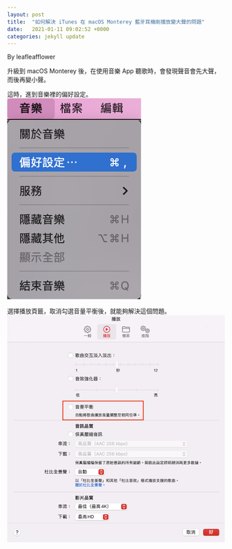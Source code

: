 ```yaml
---
layout: post
title:  "如何解決 iTunes 在 macOS Monterey 藍牙耳機剛播放變大聲的問題"
date:   2021-01-11 09:02:52 +0000
categories: jekyll update
---
```

By leafleafflower  


升級到 macOS Monterey 後，在使用音樂 App 聽歌時，會發現聲音會先大聲，而後再變小聲。

這時，進到音樂裡的偏好設定。  
![music-preferences](/assets/2021-01-11-如何解決-iTunes-在-macOS-Monterey-藍牙耳機播放變大聲又變小聲的問題/music-preferences.png)

選擇播放頁籤，取消勾選音量平衡後，就能夠解決這個問題。  
![cancel-volume-balance](/assets/2021-01-11-如何解決-iTunes-在-macOS-Monterey-藍牙耳機播放變大聲又變小聲的問題/cancel-volume-balance.png)


